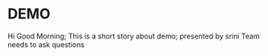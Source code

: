 # DEMO

Hi Good Morning;
This is a short story about demo;
presented by srini
Team needs to ask questions

